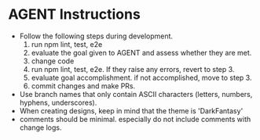 # AGENT Instructions
- Follow the following steps during development.
  1. run npm lint, test, e2e
  2. evaluate the goal given to AGENT and assess whether they are met.
  3. change code
  4. run npm lint, test, e2e. If they raise any errors, revert to step 3.
  5. evaluate goal accomplishment. if not accomplished, move to step 3.
  6. commit changes and make PRs.
- Use branch names that only contain ASCII characters (letters, numbers, hyphens, underscores).
- When creating designs, keep in mind that the theme is 'DarkFantasy'
- comments should be minimal. especially do not include comments with change logs.
